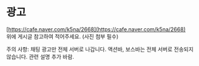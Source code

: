 # 광고

[https://cafe.naver.com/k5na/2668](https://cafe.naver.com/k5na/2668) \
위에 게시글 참고하여 적어주세요. (사진 첨부 필수)





주의 사항: 채팅 광고만 전체 서버로 나갑니다. 액션바, 보스바는 전체 서버로 전송되지 않습니다. 관련 설명 추가 바람.
